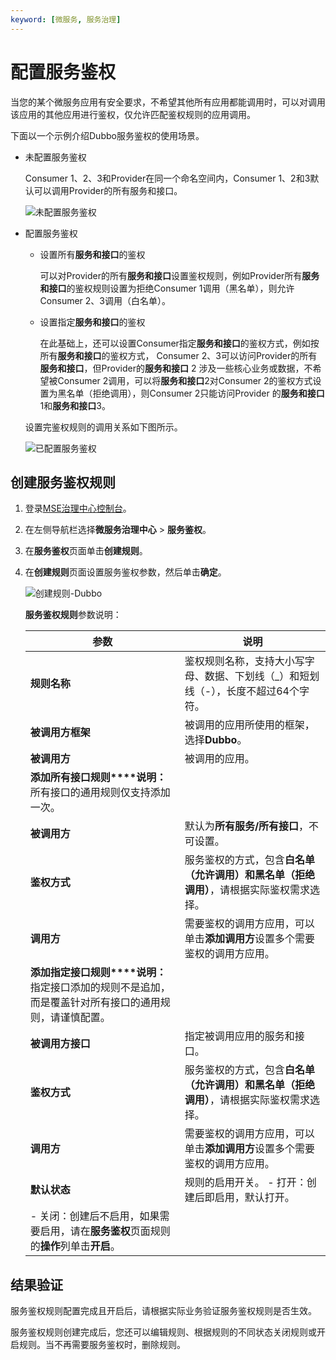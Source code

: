 ```yaml
---
keyword: [微服务, 服务治理]
---
```


# 配置服务鉴权

当您的某个微服务应用有安全要求，不希望其他所有应用都能调用时，可以对调用该应用的其他应用进行鉴权，仅允许匹配鉴权规则的应用调用。

下面以一个示例介绍Dubbo服务鉴权的使用场景。

-   未配置服务鉴权

    Consumer 1、2、3和Provider在同一个命名空间内，Consumer 1、2和3默认可以调用Provider的所有服务和接口。

    ![未配置服务鉴权](https://static-aliyun-doc.oss-accelerate.aliyuncs.com/assets/img/zh-CN/9868132061/p87652.png)

-   配置服务鉴权

    -   设置所有**服务和接口**的鉴权

        可以对Provider的所有**服务和接口**设置鉴权规则，例如Provider所有**服务和接口**的鉴权规则设置为拒绝Consumer 1调用（黑名单），则允许Consumer 2、3调用（白名单）。

    -   设置指定**服务和接口**的鉴权

        在此基础上，还可以设置Consumer指定**服务和接口**的鉴权方式，例如按所有**服务和接口**的鉴权方式， Consumer 2、3可以访问Provider的所有**服务和接口**，但Provider的**服务和接口** 2 涉及一些核心业务或数据，不希望被Consumer 2调用，可以将**服务和接口**2对Consumer 2的鉴权方式设置为黑名单（拒绝调用），则Consumer 2只能访问Provider 的**服务和接口**1和**服务和接口**3。

    设置完鉴权规则的调用关系如下图所示。

    ![已配置服务鉴权](https://static-aliyun-doc.oss-accelerate.aliyuncs.com/assets/img/zh-CN/8398132061/p87653.png)


## 创建服务鉴权规则

1.  登录[MSE治理中心控制台](https://mse.console.aliyun.com/?spm=a2c4g.11186623.2.13.f90a6a60WiEx0N#/msc/home)。

2.  在左侧导航栏选择**微服务治理中心** \> **服务鉴权**。

3.  在**服务鉴权**页面单击**创建规则**。

4.  在**创建规则**页面设置服务鉴权参数，然后单击**确定**。

    ![创建规则-Dubbo](https://static-aliyun-doc.oss-accelerate.aliyuncs.com/assets/img/zh-CN/8859209951/p99863.png)

    **服务鉴权规则**参数说明：

    |参数|说明|
    |--|--|
    |**规则名称**|鉴权规则名称，支持大小写字母、数据、下划线（\_）和短划线（-），长度不超过64个字符。|
    |**被调用方框架**|被调用的应用所使用的框架，选择**Dubbo**。|
    |**被调用方**|被调用的应用。|
    |**添加所有接口规则****说明：** 所有接口的通用规则仅支持添加一次。 |
    |**被调用方**|默认为**所有服务/所有接口**，不可设置。|
    |**鉴权方式**|服务鉴权的方式，包含**白名单（允许调用）**和**黑名单（拒绝调用）**，请根据实际鉴权需求选择。|
    |**调用方**|需要鉴权的调用方应用，可以单击**添加调用方**设置多个需要鉴权的调用方应用。|
    |**添加指定接口规则****说明：** 指定接口添加的规则不是追加，而是覆盖针对所有接口的通用规则，请谨慎配置。 |
    |**被调用方接口**|指定被调用应用的服务和接口。|
    |**鉴权方式**|服务鉴权的方式，包含**白名单（允许调用）**和**黑名单（拒绝调用）**，请根据实际鉴权需求选择。|
    |**调用方**|需要鉴权的调用方应用，可以单击**添加调用方**设置多个需要鉴权的调用方应用。|
    |**默认状态**|规则的启用开关。     -   打开：创建后即启用，默认打开。
    -   关闭：创建后不启用，如果需要启用，请在**服务鉴权**页面规则的**操作**列单击**开启**。 |


## 结果验证

服务鉴权规则配置完成且开启后，请根据实际业务验证服务鉴权规则是否生效。

服务鉴权规则创建完成后，您还可以编辑规则、根据规则的不同状态关闭规则或开启规则。当不再需要服务鉴权时，删除规则。

